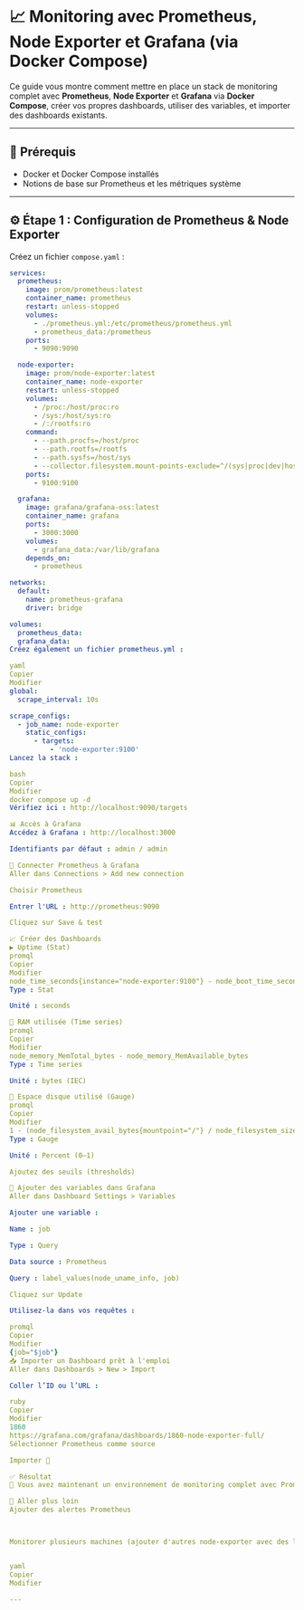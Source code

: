 # 📈 Monitoring avec Prometheus, Node Exporter et Grafana (via Docker Compose)

Ce guide vous montre comment mettre en place un stack de monitoring complet avec **Prometheus**, **Node Exporter** et **Grafana** via **Docker Compose**, créer vos propres dashboards, utiliser des variables, et importer des dashboards existants.

---

## 🧰 Prérequis

- Docker et Docker Compose installés
- Notions de base sur Prometheus et les métriques système

---

## ⚙️ Étape 1 : Configuration de Prometheus & Node Exporter

Créez un fichier `compose.yaml` :

```yaml
services:
  prometheus:
    image: prom/prometheus:latest
    container_name: prometheus
    restart: unless-stopped
    volumes:
      - ./prometheus.yml:/etc/prometheus/prometheus.yml
      - prometheus_data:/prometheus
    ports:
      - 9090:9090

  node-exporter:
    image: prom/node-exporter:latest
    container_name: node-exporter
    restart: unless-stopped
    volumes:
      - /proc:/host/proc:ro
      - /sys:/host/sys:ro
      - /:/rootfs:ro
    command:
      - --path.procfs=/host/proc
      - --path.rootfs=/rootfs
      - --path.sysfs=/host/sys
      - --collector.filesystem.mount-points-exclude=^/(sys|proc|dev|host|etc)($$|/)
    ports:
      - 9100:9100

  grafana:
    image: grafana/grafana-oss:latest
    container_name: grafana
    ports:
      - 3000:3000
    volumes:
      - grafana_data:/var/lib/grafana
    depends_on:
      - prometheus

networks:
  default:
    name: prometheus-grafana
    driver: bridge

volumes:
  prometheus_data:
  grafana_data:
Créez également un fichier prometheus.yml :

yaml
Copier
Modifier
global:
  scrape_interval: 10s

scrape_configs:
  - job_name: node-exporter
    static_configs:
      - targets:
          - 'node-exporter:9100'
Lancez la stack :

bash
Copier
Modifier
docker compose up -d
Vérifiez ici : http://localhost:9090/targets

📊 Accès à Grafana
Accédez à Grafana : http://localhost:3000

Identifiants par défaut : admin / admin

🔗 Connecter Prometheus à Grafana
Aller dans Connections > Add new connection

Choisir Prometheus

Entrer l'URL : http://prometheus:9090

Cliquez sur Save & test

📈 Créer des Dashboards
▶️ Uptime (Stat)
promql
Copier
Modifier
node_time_seconds{instance="node-exporter:9100"} - node_boot_time_seconds{instance="node-exporter:9100"}
Type : Stat

Unité : seconds

🧠 RAM utilisée (Time series)
promql
Copier
Modifier
node_memory_MemTotal_bytes - node_memory_MemAvailable_bytes
Type : Time series

Unité : bytes (IEC)

💽 Espace disque utilisé (Gauge)
promql
Copier
Modifier
1 - (node_filesystem_avail_bytes{mountpoint="/"} / node_filesystem_size_bytes{mountpoint="/"})
Type : Gauge

Unité : Percent (0–1)

Ajoutez des seuils (thresholds)

🧩 Ajouter des variables dans Grafana
Aller dans Dashboard Settings > Variables

Ajouter une variable :

Name : job

Type : Query

Data source : Prometheus

Query : label_values(node_uname_info, job)

Cliquez sur Update

Utilisez-la dans vos requêtes :

promql
Copier
Modifier
{job="$job"}
📥 Importer un Dashboard prêt à l'emploi
Aller dans Dashboards > New > Import

Coller l’ID ou l’URL :

ruby
Copier
Modifier
1860
https://grafana.com/grafana/dashboards/1860-node-exporter-full/
Sélectionner Prometheus comme source

Importer 🎉

✅ Résultat
🎉 Vous avez maintenant un environnement de monitoring complet avec Prometheus, Node Exporter et Grafana, prêt pour la production !

🔭 Aller plus loin
Ajouter des alertes Prometheus



Monitorer plusieurs machines (ajouter d'autres node-exporter avec des labels)


yaml
Copier
Modifier

---







